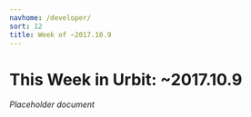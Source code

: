 ```yaml
---
navhome: /developer/
sort: 12
title: Week of ~2017.10.9
---
```


# This Week in Urbit: ~2017.10.9

_Placeholder document_

